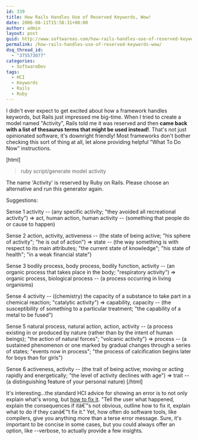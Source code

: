 ```yaml
---
id: 339
title: How Rails Handles Use of Reserved Keywords, Wow!
date: 2006-08-11T15:58:31+00:00
author: admin
layout: post
guid: http://www.softwareas.com/how-rails-handles-use-of-reserved-keywords-wow
permalink: /how-rails-handles-use-of-reserved-keywords-wow/
dsq_thread_id:
  - "375573077"
categories:
  - SoftwareDev
tags:
  - HCI
  - Keywords
  - Rails
  - Ruby
---
```

I didn't ever expect to get excited about how a framework handles keywords, but Rails just impressed me big-time. When I tried to create a model named "Activity", Rails told me it was reserved and then <strong>came back with a list of thesaurus terms that might be used instead!</strong>. That's not just opinionated software, it's downright friendly! Most frameworks don't bother checking this sort of thing at all, let alone providing helpful "What To Do Now" instructions.

[html]
> ruby script/generate model activity

  The name 'Activity' is reserved by Ruby on Rails.
  Please choose an alternative and run this generator again.

  Suggestions:  

Sense 1
activity -- (any specific activity; "they avoided all recreational activity")
      => act, human action, human activity -- (something that people do or cause to happen)


Sense 2
action, activity, activeness -- (the state of being active; "his sphere of activity"; "he is out of action")
       => state -- (the way something is with respect to its main attributes; "the current state of knowledge"; "his state of health"; "in a weak financial state")


Sense 3
bodily process, body process, bodily function, activity -- (an organic process that takes place in the body; "respiratory activity")
       => organic process, biological process -- (a process occurring in living organisms)


Sense 4
activity -- ((chemistry) the capacity of a substance to take part in a chemical reaction; "catalytic activity")
       => capability, capacity -- (the susceptibility of something to a particular treatment; "the capability of a metal to be fused")


Sense 5
natural process, natural action, action, activity -- (a process existing in or produced by nature (rather than by the intent of human beings); "the action of natural forces"; "volcanic activity")
       => process -- (a sustained phenomenon or one marked by gradual changes through a series of states; "events now in process"; "the process of calcification begins later for boys than for girls")


Sense 6
activeness, activity -- (the trait of being active; moving or acting rapidly and energetically; "the level of activity declines with age")
       => trait -- (a distinguishing feature of your personal nature)
[/html]

It's interesting...the standard HCI advice for showing an error is to not only explain what's wrong, but <a href="http://www.softwareas.com/error-messages-wed-rather-not-see">how to fix it</a>. "Tell the user what happened, explain the consequences if itâ€™s not obvious, outline how to fix it, explain what to do if they canâ€™t fix it." Yet, how often do software tools, like compilers, give you anything more than a terse error message. Sure, it's important to be concise in some cases, but you could always offer an option, like --verbose, to actually provide a few insights.